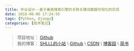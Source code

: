 ```yaml
---
title: 毕业设计--基于垂直搜索引擎的关联关键词数据可视化的实现
date: 2018-06-06 17:24:55
tags: [Python, Django]
categories: [技术笔记]
---
```


>项目地址： [Github](https://github.com/shlllshlll/keyvisual)  
>我的博客： [SHLLL的小站](http://shlll.me) \ [Github](https://shlllshlll.github.io/) \ [CSDN](http://blog.csdn.net/u011880112) \ [博客园](http://www.cnblogs.com/shlll/) \ [简书](https://www.jianshu.com/u/cbf8b521f6c2)
